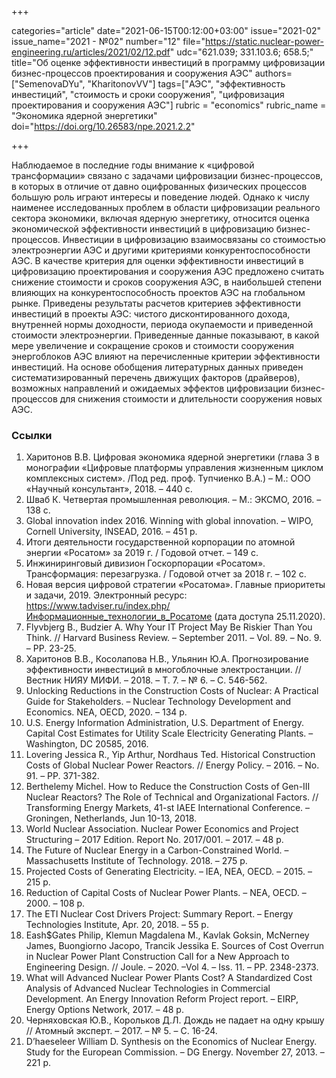 +++

categories="article"
date="2021-06-15T00:12:00+03:00"
issue="2021-02"
issue_name="2021 - №02"
number="12"
file="https://static.nuclear-power-engineering.ru/articles/2021/02/12.pdf"
udc="621.039; 331.103.6; 658.5;"
title="Об оценке эффективности инвестиций в программу цифровизации бизнес-процессов проектирования и сооружения АЭС"
authors=["SemenovaDYu", "KharitonovVV"]
tags=["АЭС", "эффективность инвестиций", "стоимость и сроки сооружения", "цифровизация проектирования и сооружения АЭС"]
rubric = "economics"
rubric_name = "Экономика ядерной энергетики"
doi="https://doi.org/10.26583/npe.2021.2.2"

+++

Наблюдаемое в последние годы внимание к «цифровой трансформации» связано с задачами цифровизации бизнес-процессов, в которых в отличие от давно оцифрованных физических процессов большую роль играют интересы и поведение людей. Однако к числу наименее исследованных проблем в области цифровизации реального сектора экономики, включая ядерную энергетику, относится оценка экономической эффективности инвестиций в цифровизацию бизнес-процессов. Инвестиции в цифровизацию взаимосвязаны со стоимостью электроэнергии АЭС и другими критериями конкурентоспособности АЭС. В качестве критерия для оценки эффективности инвестиций в цифровизацию проектирования и сооружения АЭС предложено считать снижение стоимости и сроков сооружения АЭС, в наибольшей степени влияющих на конкурентоспособность проектов АЭС на глобальном рынке. Приведены результаты расчетов критериев эффективности инвестиций в проекты АЭС: чистого дисконтированного дохода, внутренней нормы доходности, периода окупаемости и приведенной стоимости электроэнергии. Приведенные данные показывают, в какой мере увеличение и сокращение сроков и стоимости сооружения энергоблоков АЭС влияют на перечисленные критерии эффективности инвестиций. На основе обобщения литературных данных приведен систематизированный перечень движущих факторов (драйверов), возможных направлений и ожидаемых эффектов цифровизации бизнес-процессов для снижения стоимости и длительности сооружения новых АЭС.

### Ссылки

1. Харитонов В.В. Цифровая экономика ядерной энергетики (глава 3 в монографии «Цифровые платформы управления жизненным циклом комплексных систем». /Под ред. проф. Тупчиенко В.А.) – М.: ООО «Научный консультант», 2018. – 440 с.
2. Шваб К. Четвертая промышленная революция. – М.: ЭКСМО, 2016. –138 с.
3. Global innovation index 2016. Winning with global innovation. – WIPO, Cornell University, INSEAD, 2016. – 451 р.
4. Итоги деятельности государственной корпорации по атомной энергии «Росатом» за 2019 г. / Годовой отчет. – 149 с.
5. Инжиниринговый дивизион Госкорпорации «Росатом». Трансформация: перезагрузка. / Годовой отчет за 2018 г. – 102 с.
6. Новая версия цифровой стратегии «Росатома». Главные приоритеты и задачи, 2019. Электронный ресурс: https://www.tadviser.ru/index.php/Информационные_технологии_в_Росатоме (дата доступа 25.11.2020).
7. Flyvbjerg B., Budzier A. Why Your IT Project May Be Riskier Than You Think. // Harvard Business Review. – September 2011. – Vol. 89. – No. 9. – PP. 23-25.
8. Харитонов В.В., Косолапова Н.В., Ульянин Ю.А. Прогнозирование эффективности инвестиций в многоблочные электростанции. // Вестник НИЯУ МИФИ. – 2018. – Т. 7. – № 6. – С. 546-562.
9. Unlocking Reductions in the Construction Costs of Nuclear: A Practical Guide for Stakeholders. – Nuclear Technology Development and Economics. NEA, OECD, 2020. – 134 p.
10. U.S. Energy Information Administration, U.S. Department of Energy. Capital Cost Estimates for Utility Scale Electricity Generating Plants. – Washington, DC 20585, 2016.
11. Lovering Jessica R., Yip Arthur, Nordhaus Ted. Historical Construction Costs of Global Nuclear Power Reactors. // Energy Policy. – 2016. – No. 91. – PP. 371-382.
12. Berthelemy Michel. How to Reduce the Construction Costs of Gen-III Nuclear Reactors? The Role of Technical and Organizational Factors. // Transforming Energy Markets, 41-st IAEE International Conference. – Groningen, Netherlands, Jun 10-13, 2018.
13. World Nuclear Association. Nuclear Power Economics and Project Structuring – 2017 Edition. Report No. 2017/001. – 2017. – 48 p.
14. The Future of Nuclear Energy in a Carbon-Constrained World. – Massachusetts Institute of Technology. 2018. – 275 p.
15. Projected Costs of Generating Electricity. – IEA, NEA, OECD. – 2015. – 215 p.
16. Reduction of Capital Costs of Nuclear Power Plants. – NEA, OECD. – 2000. – 108 р.
17. The ETI Nuclear Cost Drivers Project: Summary Report. – Energy Technologies Institute, Apr. 20, 2018. – 55 р.
18. Eash$Gates Philip, Klemun Magdalena M., Kavlak Goksin, McNerney James, Buongiorno Jacopo, Trancik Jessika E. Sources of Cost Overrun in Nuclear Power Plant Construction Call for a New Approach to Engineering Design. // Joule. – 2020. –Vol 4. – Iss. 11. – PP. 2348-2373.
19. What will Advanced Nuclear Power Plants Cost? A Standardized Cost Analysis of Advanced Nuclear Technologies in Commercial Development. An Energy Innovation Reform Project report. – EIRP, Energy Options Network, 2017. – 48 p.
20. Черняховская Ю.В., Корольков Д.Л. Дождь не падает на одну крышу // Атомный эксперт. – 2017. – № 5. – С. 16-24.
21. D’haeseleer William D. Synthesis on the Economics of Nuclear Energy. Study for the European Commission. – DG Energy. November 27, 2013. – 221 p.